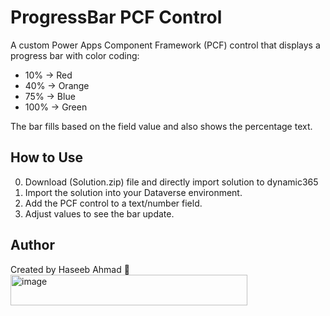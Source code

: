 # ProgressBar PCF Control

A custom Power Apps Component Framework (PCF) control that displays a progress bar with color coding:

- 10% → Red
- 40% → Orange
- 75% → Blue
- 100% → Green

The bar fills based on the field value and also shows the percentage text.

## How to Use
0. Download (Solution.zip) file and directly import solution to dynamic365  
1. Import the solution into your Dataverse environment.
2. Add the PCF control to a text/number field.
3. Adjust values to see the bar update.

## Author
Created by Haseeb Ahmad 🚀
<img width="379" height="49" alt="image" src="https://github.com/user-attachments/assets/15f63528-5e1f-4d51-8804-a318d97ddb0d" />
